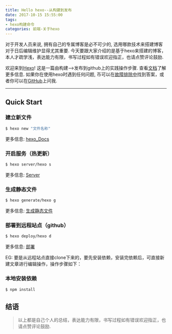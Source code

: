 ```yaml
---
title: Hello hexo--从构建到发布
date: 2017-10-15 15:55:00
tags: 
- hexo构建命令
categories: 前端-关于hexo
---
```

对于开发人员来说, 拥有自己的专属博客是必不可少的, 选用哪款技术来搭建博客对于日后编辑维护显得尤其重要. 今天要跟大家介绍的是基于hexo来搭建的博客，本人才疏学浅，表达能力有限，书写过程如有错误欢迎指正，也请点赞评论鼓励.

欢迎来到[Hexo](https://hexo.io/)! 这是一篇由构建-->发布到github上的实践操作步骤. 查看[文档](https://hexo.io/docs/)了解更多信息. 如果你在使用hexo时遇到任何问题, 币可以在[故障排除中](https://hexo.io/docs/troubleshooting.html)找到答案，或者你可以在[GitHub](https://github.com/git-Where/hexo-bk/issues)上问我.

---

<!--more-->

## Quick Start

### 建立新文件

``` bash
$ hexo new "文件名称"
```

更多信息: [hexo_Docs](https://hexo.io/docs/writing.html)

### 开启服务（热更新）
``` bash
$ hexo server/hexo s
```

更多信息: [Server](https://hexo.io/docs/server.html)

### 生成静态文件

``` bash
$ hexo generate/hexo g
```

更多信息: [生成静态文件](https://hexo.io/docs/generating.html)

### 部署到远程站点（github）

``` bash
$ hexo deploy/hexo d
```

更多信息: [部署](https://hexo.io/docs/deployment.html)

EG:
要是从远程站点直接clone下来的，要先安装依赖，安装完依赖后，可直接新建文章进行编辑操作，操作步骤如下：

### 本地安装依赖

``` bash
$ npm install
```

## 结语

>以上都是自己个人的总结，表达能力有限，书写过程如有错误欢迎指正，也请点赞评论鼓励.